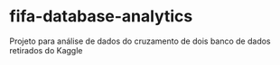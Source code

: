 # fifa-database-analytics
Projeto para análise de dados do cruzamento de dois banco de dados retirados do Kaggle

